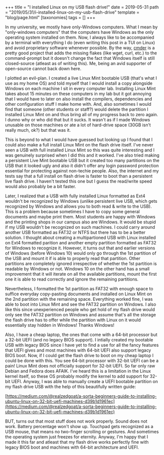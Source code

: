 +++
title = "I installed Linux on my USB flash drive!"
date = 2019-05-31
path = "2019/05/31/i-installed-linux-on-my-usb-flash-drive"
template = "blog/page.html"
[taxonomies]
tags = []
+++

In my university, we mostly have only-Windows computers. What I mean by "only-windows computers" that the computers
have Windows as the only operating system installed on them. Now, I always like to be accompanied by a terminal
with everything I do (even writing this post in a TUI on Linux) and avoid proprietary software whenever possible.
By the way, [cmder](https://github.com/cmderdev/cmder) is a pretty good project that adds the missing flakes (like
wget, curl, etc.) to the command-prompt but it doesn't change the fact that Windows itself is still closed-source
(atleast as of writing this). Me, being an avid supporter of open-source cannot back down here.

I plotted an evil-plan. I created a live Linux Mint bootable USB (that's what I use as my home OS) and told myself
that I would install a copy alongside Windows on each machine I sit in every computer lab. Installing Linux Mint
takes about 15 minutes on these computers in my lab but it got annoying that I would have to later on also
install the compilers, dependencies and other configuration stuff I make home with. And, also sometimes I would
find that someone (other students or staff?) would delete the partition I installed Linux Mint on and thus bring all of
my progress back to zero again. I dunno why or who did that but it sucks. It wasn't as if I made Windows unusable on
those machines or ate a lot of hard-drive space (30GB isn't really much, ok?) but that was it.

This is beyond to what I would have guessed but looking up I found that I could also make a full install Linux Mint
on the flash drive itself. I've never seen a USB with full installed Linux Mint so this was quite interesting and
I was genuinely surprised when I did this and it worked. I've also tried making a persistent Live Mint bootable
USB but it created too many partitions on the USB that it looked ugly and also it didn't offer any login password
protection essential for protecting against non-techie people. Also, the internet and my tests say that
a full install on flash drive is faster to boot than a persistent live flash drive. I haven't tested this one
but I guess the read/write speed would also probably be a bit faster.

Later, I realized that a USB with fully installed Linux formatted as Ext4 wouldn't be recognized by Windows
(unlike persistent live USB, which gets recognized by Windows and allows you to both read & write to the USB). This is a
problem because sometimes I have to copy some general documents and maybe print them. Most students are happy
with Windows and the printing shops in our campus also are Windows. It would be stupid if my USB wouldn't be
recognized on such machines. I could carry around another USB formatted as FAT32 or NTFS but there has to be a
better solution. I thought about creating a multipartioned USB with Linux installed on Ext4 formatted parition
and another empty partition formatted as FAT32 for Windows to recognize it. However, it turns out that and earlier
versions of Windows (before Windows 10) would only go through the 1st partition of the USB and mount it if is able
to properly read that partition. Other partitions are completely ignored irrespective of whether the 1st partition
is readable by Windows or not. Windows 10 on the other hand has a small improvement that it will iterate on all
the available partitions, mount the first one it is able to read correctly and ignore the remaining partitions.

Nevertheless, I formatted the 1st partition as FAT32 with enough space to suffice everyday copy-pasting documents
and installed on Linux Mint on the 2nd partition with the remaining space. Everything worked fine, I was able to boot
into Linux Mint and see the FAT32 partition on Windows. I also like this since unexperienced people who get hold
of my flash drive would only see the FAT32 partition on Windows and assume that's all the storage the flash drive
has to offer while the partition with Linux on it would essentially stay hidden in Windows! Thanks Windows!

Also, I have a cheap laptop, the ones that come with a 64-bit processor but a 32-bit UEFI (and no legacy BIOS support).
I intially created my bootable USB with legacy BIOS since I have yet to find a use for all the fancy features that
UEFI gives and most machines with 64-bit UEFI also support legacy BIOS boot. Now, if I could get the flash drive to
boot on my cheap laptop I could be done with this. You see 64-bit processor with 32-bit UEFI can be a pain! Linux
Mint does not officially support for 32-bit UEFI. So far only raw Debian and Fedora does AFAIK. I've heard this is a
limitation in the Linux kernel itself, so these OS probably modify the kernel to add support for 32-bit UEFI. Anyway,
I was able to manually create a UEFI bootable partition on my flash drive USB with the help of this beautifully written guide:

[https://medium.com/@realzedgoat/a-sorta-beginners-guide-to-installing-ubuntu-linux-on-32-bit-uefi-machines-d39b1d1961ec](https://medium.com/@realzedgoat/a-sorta-beginners-guide-to-installing-ubuntu-linux-on-32-bit-uefi-machines-d39b1d1961ec)

BUT, turns out that most stuff does not work properly. Sound does not work. Battery percentage won't show up.
Touchpad gets recognized as a USB mouse, that means no two-finger scrolling or gestures. And sometimes the operating
system just freezes for eternity. Anyway, I'm happy that I made it this far and atleast that my flash drive works perfectly
fine with legacy BIOS boot and machines with 64-bit architecture and UEFI.
